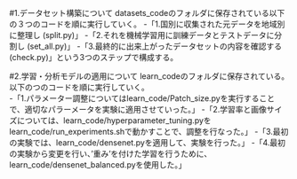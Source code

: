 #1.データセット構築について
datasets_codeのフォルダに保存されている以下の３つのコードを順に実行していく。 
-「1.国別に収集された元データを地域別に整理し (split.py)」
-「2.それを機械学習用に訓練データとテストデータに分割し (set_all.py)」 
-「3.最終的に出来上がったデータセットの内容を確認する (check.py)」という3つのステップで構成する。  

#2.学習・分析モデルの適用について
learn_codeのフォルダに保存されている。以下のつのコードを順に実行していく。  
-「1.パラメーター調整についてはlearn_code/Patch_size.pyを実行することで、適切なパラーメータを実験に適用させていった。」
-「2.学習率と画像サイズについては、learn_code/hyperparameter_tuning.pyをlearn_code/run_experiments.shで動かすことで、調整を行なった。」
-「3.最初の実験では、learn_code/densenet.pyを適用して、実験を行った。」
-「4.最初の実験から変更を行い、’重み’を付けた学習を行うために、learn_code/densenet_balanced.pyを使用した。」